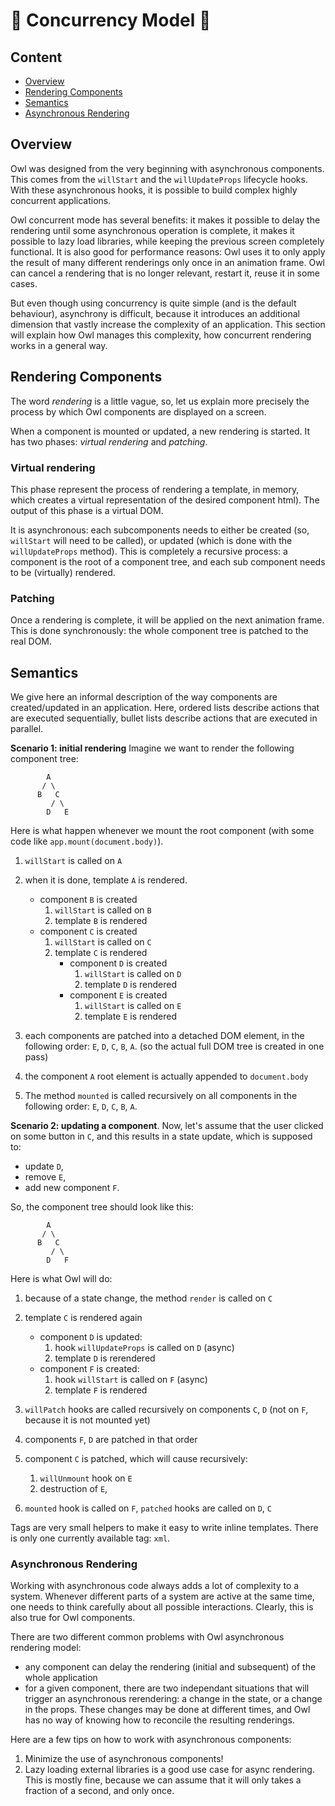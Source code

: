# 🦉 Concurrency Model 🦉

## Content

- [Overview](#overview)
- [Rendering Components](#rendering-components)
- [Semantics](#semantics)
- [Asynchronous Rendering](#asynchronous-rendering)

## Overview

Owl was designed from the very beginning with asynchronous components. This comes
from the `willStart` and the `willUpdateProps` lifecycle hooks. With these
asynchronous hooks, it is possible to build complex highly concurrent applications.

Owl concurrent mode has several benefits: it makes it possible to delay the
rendering until some asynchronous operation is complete, it makes it possible
to lazy load libraries, while keeping the previous screen completely functional.
It is also good for performance reasons: Owl uses it to only apply the result of
many different renderings only once in an animation frame. Owl can cancel
a rendering that is no longer relevant, restart it, reuse it in some cases.

But even though using concurrency is quite simple (and is the default behaviour),
asynchrony is difficult, because it introduces an additional dimension that
vastly increase the complexity of an application. This section will explain
how Owl manages this complexity, how concurrent rendering works in a general way.

## Rendering Components

The word _rendering_ is a little vague, so, let us explain more precisely the
process by which Owl components are displayed on a screen.

When a component is mounted or updated, a new rendering is started. It has
two phases: _virtual rendering_ and _patching_.

### Virtual rendering

This phase represent the process of rendering a template, in memory, which creates
a virtual representation of the desired component html). The output of this phase is a
virtual DOM.

It is asynchronous: each subcomponents needs to either be created (so, `willStart`
will need to be called), or updated (which is done with the `willUpdateProps`
method). This is completely a recursive process: a component is the root of a
component tree, and each sub component needs to be (virtually) rendered.

### Patching

Once a rendering is complete, it will be applied on the next animation frame.
This is done synchronously: the whole component tree is patched to the real
DOM.

## Semantics

We give here an informal description of the way components are created/updated
in an application. Here, ordered lists describe actions that are executed
sequentially, bullet lists describe actions that are executed in parallel.

**Scenario 1: initial rendering** Imagine we want to render the following component tree:

```
        A
       / \
      B   C
         / \
        D   E
```

Here is what happen whenever we mount the root
component (with some code like `app.mount(document.body)`).

1. `willStart` is called on `A`

2. when it is done, template `A` is rendered.

   - component `B` is created
     1. `willStart` is called on `B`
     2. template `B` is rendered
   - component `C` is created
     1. `willStart` is called on `C`
     2. template `C` is rendered
        - component `D` is created
          1. `willStart` is called on `D`
          2. template `D` is rendered
        - component `E` is created
          1. `willStart` is called on `E`
          2. template `E` is rendered

3. each components are patched into a detached DOM element, in the following order:
   `E`, `D`, `C`, `B`, `A`. (so the actual full DOM tree is created
   in one pass)

4. the component `A` root element is actually appended to `document.body`

5. The method `mounted` is called recursively on all components in the following
   order: `E`, `D`, `C`, `B`, `A`.

**Scenario 2: updating a component**. Now, let's assume that the user clicked on some
button in `C`, and this results in a state update, which is supposed to:

- update `D`,
- remove `E`,
- add new component `F`.

So, the component tree should look like this:

```
        A
       / \
      B   C
         / \
        D   F
```

Here is what Owl will do:

1. because of a state change, the method `render` is called on `C`
2. template `C` is rendered again

   - component `D` is updated:
     1. hook `willUpdateProps` is called on `D` (async)
     2. template `D` is rerendered
   - component `F` is created:
     1. hook `willStart` is called on `F` (async)
     2. template `F` is rendered

3. `willPatch` hooks are called recursively on components `C`, `D` (not on `F`,
   because it is not mounted yet)

4. components `F`, `D` are patched in that order

5. component `C` is patched, which will cause recursively:

   1. `willUnmount` hook on `E`
   2. destruction of `E`,

6. `mounted` hook is called on `F`, `patched` hooks are called on `D`, `C`

Tags are very small helpers to make it easy to write inline templates. There is
only one currently available tag: `xml`.

### Asynchronous Rendering

Working with asynchronous code always adds a lot of complexity to a system. Whenever
different parts of a system are active at the same time, one needs to think
carefully about all possible interactions. Clearly, this is also true for Owl
components.

There are two different common problems with Owl asynchronous rendering model:

- any component can delay the rendering (initial and subsequent) of the whole
  application
- for a given component, there are two independant situations that will trigger an
  asynchronous rerendering: a change in the state, or a change in the props.
  These changes may be done at different times, and Owl has no way of knowing
  how to reconcile the resulting renderings.

Here are a few tips on how to work with asynchronous components:

1. Minimize the use of asynchronous components!
2. Lazy loading external libraries is a good use case for async rendering. This
   is mostly fine, because we can assume that it will only takes a fraction of a
   second, and only once.
